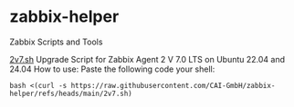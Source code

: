 # zabbix-helper
Zabbix Scripts and Tools

[2v7.sh](https://github.com/CAI-GmbH/zabbix-helper/blob/main/2v7.sh) Upgrade Script for Zabbix Agent 2 V 7.0 LTS on Ubuntu 22.04 and 24.04
How to use:
Paste the following code your shell: 
```shell
bash <(curl -s https://raw.githubusercontent.com/CAI-GmbH/zabbix-helper/refs/heads/main/2v7.sh)
```
